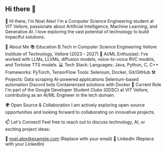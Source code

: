 ## Hi there 👋

👋 Hi there, I'm Noel Alex!
I'm a Computer Science Engineering student at VIT Vellore, passionate about Artificial Intelligence, Machine Learning, and Generative AI. I love exploring the vast potential of technology to build impactful solutions.

🌟 About Me
📚 Education
B.Tech in Computer Science Engineering
Vellore Institute of Technology, Vellore (2023 - 2027)
🧠 AI/ML Enthusiast: I’ve worked with LLMs, LLVMs, diffusion models, voice-to-voice RVC models, and Tortoise TTS models.
💻 Tech Stack:
Languages: Java, Python, C, C++
Frameworks: PyTorch, TensorFlow
Tools: Selenium, Docker, Git/GitHub
🛠️ Projects:
Data scraping
AI-powered applications
Selenium-based automation
Discord bots
Containerized solutions with Docker
🚀 Current Role
I'm part of the Google Developer Student Clubs (GDSC) at VIT Vellore, contributing as an AI/ML Engineer in the tech domain.

🌍 Open Source & Collaboration
I am actively exploring open-source opportunities and looking forward to collaborating on innovative projects.

📫 Let's Connect!
Feel free to reach out to discuss technology, AI, or exciting project ideas:

💌 noel.alex@example.com (Replace with your email)
💼 LinkedIn (Replace with your LinkedIn)
<!--
**Noel-Alex/Noel-Alex** is a ✨ _special_ ✨ repository because its `README.md` (this file) appears on your GitHub profile.

Here are some ideas to get you started:

- 🔭 I’m currently working on ...
- 🌱 I’m currently learning ...
- 👯 I’m looking to collaborate on ...
- 🤔 I’m looking for help with ...
- 💬 Ask me about ...
- 📫 How to reach me: ...
- 😄 Pronouns: ...
- ⚡ Fun fact: ...
-->
